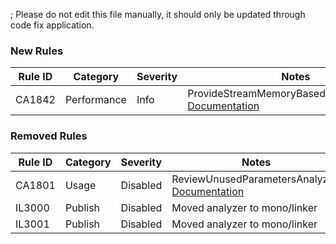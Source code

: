 ; Please do not edit this file manually, it should only be updated through code fix application.

### New Rules
Rule ID | Category | Severity | Notes
--------|----------|----------|-------
CA1842 | Performance | Info | ProvideStreamMemoryBasedAsyncOverrides, [Documentation](https://docs.microsoft.com/dotnet/fundamentals/code-analysis/quality-rules/ca1842)

### Removed Rules

Rule ID | Category | Severity | Notes
--------|----------|----------|-------
CA1801 | Usage | Disabled | ReviewUnusedParametersAnalyzer, [Documentation](https://docs.microsoft.com/visualstudio/code-quality/ca1801)
IL3000 | Publish | Disabled | Moved analyzer to mono/linker
IL3001 | Publish | Disabled | Moved analyzer to mono/linker
